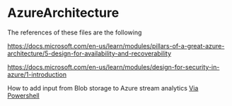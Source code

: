 # AzureArchitecture

The references of these files are the following

https://docs.microsoft.com/en-us/learn/modules/pillars-of-a-great-azure-architecture/5-design-for-availability-and-recoverability

https://docs.microsoft.com/en-us/learn/modules/design-for-security-in-azure/1-introduction

How to add input from Blob storage to Azure stream analytics [Via Powershell](https://github.com/ParisaMousavi/AzureArchitecture/blob/master/AzureStreamAnalytics.md)
<!--stackedit_data:
eyJoaXN0b3J5IjpbMzEyMDg2MTgxLC00NDYzNzUzOTBdfQ==
-->